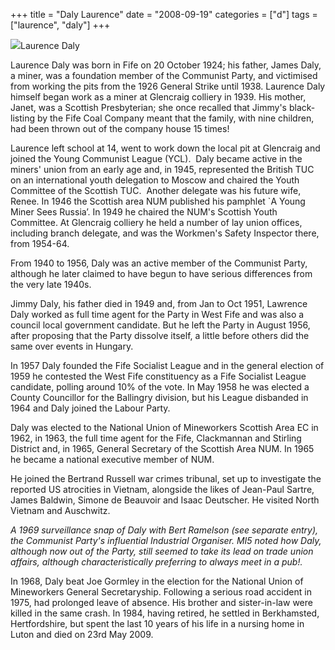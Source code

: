 +++
title = "Daly Laurence"
date = "2008-09-19"
categories = ["d"]
tags = ["laurence", "daly"]
+++

![](http://79.170.40.183/grahamstevenson.me.uk/images/stories/daly%20lawrence_daly_1413709c.jpg)Laurence Daly

Laurence Daly was born in Fife on 20 October 1924; his father, James Daly, a miner, was a foundation member of the Communist Party, and victimised from working the pits from the 1926 General Strike until 1938. Laurence Daly himself began work as a miner at Glencraig colliery in 1939. His mother, Janet, was a Scottish Presbyterian; she once recalled that Jimmy's black-listing by the Fife Coal Company meant that the family, with nine children, had been thrown out of the company house 15 times!

Laurence left school at 14, went to work down the local pit at Glencraig and joined the Young Communist League (YCL).  Daly became active in the miners' union from an early age and, in 1945, represented the British TUC on an international youth delegation to Moscow and chaired the Youth Committee of the Scottish TUC.  Another delegate was his future wife, Renee. In 1946 the Scottish area NUM published his pamphlet \`A Young Miner Sees Russia’. In 1949 he chaired the NUM's Scottish Youth Committee. At Glencraig colliery he held a number of lay union offices, including branch delegate, and was the Workmen's Safety Inspector there, from 1954-64.

From 1940 to 1956, Daly was an active member of the Communist Party, although he later claimed to have begun to have serious differences from the very late 1940s.

Jimmy Daly, his father died in 1949 and, from Jan to Oct 1951, Lawrence Daly worked as full time agent for the Party in West Fife and was also a council local government candidate. But he left the Party in August 1956, after proposing that the Party dissolve itself, a little before others did the same over events in Hungary.

In 1957 Daly founded the Fife Socialist League and in the general election of 1959 he contested the West Fife constituency as a Fife Socialist League candidate, polling around 10% of the vote. In May 1958 he was elected a County Councillor for the Ballingry division, but his League disbanded in 1964 and Daly joined the Labour Party.

Daly was elected to the National Union of Mineworkers Scottish Area EC in 1962, in 1963, the full time agent for the Fife, Clackmannan and Stirling District and, in 1965, General Secretary of the Scottish Area NUM. In 1965 he became a national executive member of NUM.

He joined the Bertrand Russell war crimes tribunal, set up to investigate the reported US atrocities in Vietnam, alongside the likes of Jean-Paul Sartre, James Baldwin, Simone de Beauvoir and Isaac Deutscher. He visited North Vietnam and Auschwitz. 

_A 1969 surveillance snap of Daly with Bert Ramelson (see separate entry), the Communist Party's influential Industrial Organiser. MI5 noted how Daly, although now out of the Party, still seemed to take its lead on trade union affairs, although characteristically preferring to always meet in a pub!._ 

In 1968, Daly beat Joe Gormley in the election for the National Union of Mineworkers General Secretaryship. Following a serious road accident in 1975, had prolonged leave of absence. His brother and sister-in-law were killed in the same crash. In 1984, having retired, he settled in Berkhamsted, Hertfordshire, but spent the last 10 years of his life in a nursing home in Luton and died on 23rd May 2009.

